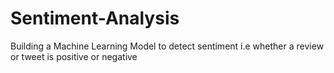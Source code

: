 # Sentiment-Analysis
Building a Machine Learning Model to detect sentiment i.e whether a review or tweet is positive or negative
